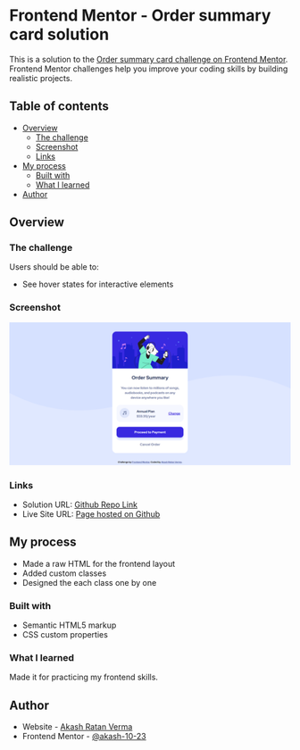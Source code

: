 # Frontend Mentor - Order summary card solution

This is a solution to the [Order summary card challenge on Frontend Mentor](https://www.frontendmentor.io/challenges/order-summary-component-QlPmajDUj). Frontend Mentor challenges help you improve your coding skills by building realistic projects. 

## Table of contents

- [Overview](#overview)
  - [The challenge](#the-challenge)
  - [Screenshot](#screenshot)
  - [Links](#links)
- [My process](#my-process)
  - [Built with](#built-with)
  - [What I learned](#what-i-learned)
- [Author](#author)


## Overview

### The challenge

Users should be able to:

- See hover states for interactive elements

### Screenshot

![](images/screencapture.png)


### Links

- Solution URL: [Github Repo Link](https://github.com/akash-10-23/order-summary-component-main)
- Live Site URL: [Page hosted on Github](https://akash-10-23.github.io/order-summary-component-main/)

## My process

- Made a raw HTML for the frontend layout
- Added custom classes
- Designed the each class one by one

### Built with

- Semantic HTML5 markup
- CSS custom properties

### What I learned

Made it for practicing my frontend skills.


## Author

- Website - [Akash Ratan Verma](https://github.com/akash-10-23)
- Frontend Mentor - [@akash-10-23](https://www.frontendmentor.io/profile/akash-10-23)

